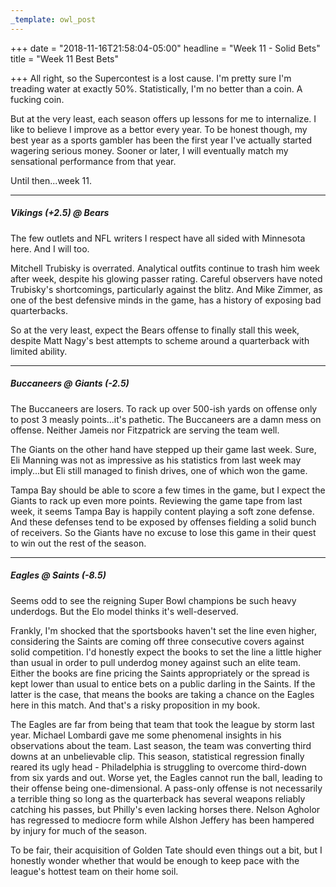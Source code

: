 ```yaml
---
_template: owl_post
---
```


+++
date = "2018-11-16T21:58:04-05:00"
headline = "Week 11 - Solid Bets"
title = "Week 11 Best Bets"

+++
All right, so the Supercontest is a lost cause. I'm pretty sure I'm treading water at exactly 50%. Statistically, I'm no better than a coin. A fucking coin.

But at the very least, each season offers up lessons for me to internalize. I like to believe I improve as a bettor every year. To be honest though, my best year as a sports gambler has been the first year I've actually started wagering serious money. Sooner or later, I will eventually match my sensational performance from that year.

Until then...week 11.

***

##### _Vikings (+2.5)_ @ Bears

The few outlets and NFL writers I respect have all sided with Minnesota here. And I will too. 

Mitchell Trubisky is overrated. Analytical outfits continue to trash him week after week, despite his glowing passer rating. Careful observers have noted Trubisky's shortcomings, particularly against the blitz. And Mike Zimmer, as one of the best defensive minds in the game, has a history of exposing bad quarterbacks. 

So at the very least, expect the Bears offense to finally stall this week, despite Matt Nagy's best attempts to scheme around a quarterback with limited ability.

***

##### Buccaneers @ _Giants (-2.5)_

The Buccaneers are losers. To rack up over 500-ish yards on offense only to post 3 measly points...it's pathetic. The Buccaneers are a damn mess on offense. Neither Jameis nor Fitzpatrick are serving the team well.

The Giants on the other hand have stepped up their game last week. Sure, Eli Manning was not as impressive as his statistics from last week may imply...but Eli still managed to finish drives, one of which won the game. 

Tampa Bay should be able to score a few times in the game, but I expect the Giants to rack up even more points. Reviewing the game tape from last week, it seems Tampa Bay is happily content playing a soft zone defense. And these defenses tend to be exposed by offenses fielding a solid bunch of receivers. So the Giants have no excuse to lose this game in their quest to win out the rest of the season.

***

##### Eagles @ _Saints (-8.5)_

Seems odd to see the reigning Super Bowl champions be such heavy underdogs. But the Elo model thinks it's well-deserved.

Frankly, I'm shocked that the sportsbooks haven't set the line even higher, considering the Saints are coming off three consecutive covers against solid competition. I'd honestly expect the books to set the line a little higher than usual in order to pull underdog money against such an elite team. Either the books are fine pricing the Saints appropriately or the spread is kept lower than usual to entice bets on a public darling in the Saints. If the latter is the case, that means the books are taking a chance on the Eagles here in this match. And that's a risky proposition in my book.

The Eagles are far from being that team that took the league by storm last year. Michael Lombardi gave me some phenomenal insights in his observations about the team. Last season, the team was converting third downs at an unbelievable clip.  This season, statistical regression finally reared its ugly head - Philadelphia is struggling to overcome third-down from six yards and out. Worse yet, the Eagles cannot run the ball, leading to their offense being one-dimensional. A pass-only offense is not necessarily a terrible thing so long as the quarterback has several weapons reliably catching his passes, but Philly's even lacking horses there. Nelson Agholor has regressed to mediocre form while Alshon Jeffery has been hampered by injury for much of the season. 

To be fair, their acquisition of Golden Tate should even things out a bit, but I honestly wonder whether that would be enough to keep pace with the league's hottest team on their home soil.
